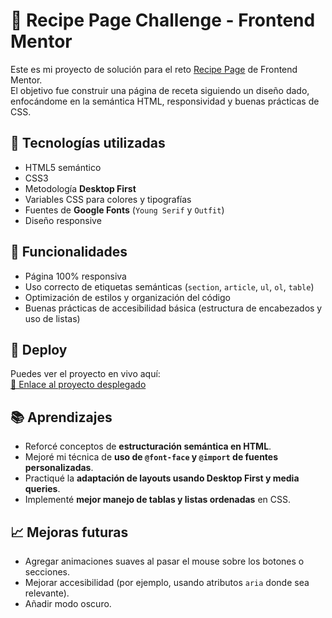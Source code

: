 # 📖 Recipe Page Challenge - Frontend Mentor

Este es mi proyecto de solución para el reto [Recipe Page](https://www.frontendmentor.io/challenges/recipe-page-KiTsR8QQKm) de Frontend Mentor.  
El objetivo fue construir una página de receta siguiendo un diseño dado, enfocándome en la semántica HTML, responsividad y buenas prácticas de CSS.

## 🚀 Tecnologías utilizadas

- HTML5 semántico
- CSS3
- Metodología **Desktop First**
- Variables CSS para colores y tipografías
- Fuentes de **Google Fonts** (`Young Serif` y `Outfit`)
- Diseño responsive

## 🎯 Funcionalidades

- Página 100% responsiva
- Uso correcto de etiquetas semánticas (`section`, `article`, `ul`, `ol`, `table`)
- Optimización de estilos y organización del código
- Buenas prácticas de accesibilidad básica (estructura de encabezados y uso de listas)

## 🔗 Deploy

Puedes ver el proyecto en vivo aquí:  
[🔗 Enlace al proyecto desplegado](#)

## 📚 Aprendizajes

- Reforcé conceptos de **estructuración semántica en HTML**.
- Mejoré mi técnica de **uso de `@font-face` y `@import` de fuentes personalizadas**.
- Practiqué la **adaptación de layouts usando Desktop First y media queries**.
- Implementé **mejor manejo de tablas y listas ordenadas** en CSS.

## 📈 Mejoras futuras

- Agregar animaciones suaves al pasar el mouse sobre los botones o secciones.
- Mejorar accesibilidad (por ejemplo, usando atributos `aria` donde sea relevante).
- Añadir modo oscuro.
